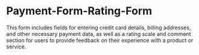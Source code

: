 # Payment-Form-Rating-Form
 This form includes fields for entering credit card details, billing addresses, and other necessary payment data, as well as a rating scale and comment section for users to provide feedback on their experience with a product or service. 
